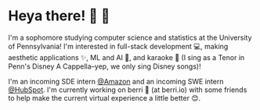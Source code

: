 # Heya there! 👋 😬

I'm a sophomore studying computer science and statistics at the University of Pennsylvania! I'm interested in full-stack development 💻, making aesthetic applications ✨, ML and AI 🧠, and karaoke 🎤 (I sing as a Tenor in Penn's Disney A Cappella–yep, we only sing Disney songs)!

I'm an incoming SDE intern [@Amazon](https://amazon.com) and an incoming SWE intern [@HubSpot](https://hubspot.com). I'm currently working on berri 🍓 (at berri.io) with some friends to help make the current virtual experience a little better 😊. 


